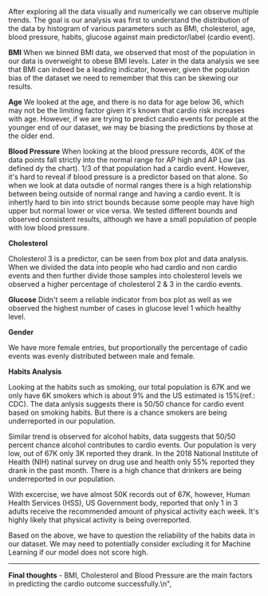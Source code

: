 
After exploring all the data visually and numerically we can observe multiple trends. The goal is our analysis was first to understand the distribution of the data by histogram of various parameters such as BMI, cholesterol, age, blood pressure, habits, glucose against main predictor/label (cardio event). 
 
 **BMI**
When we binned BMI data, we observed that most of the population in our data is overweight to obese BMI levels. Later in the data analysis we see that BMI can indeed be a leading indicator, however, given the population bias of the dataset we need to remember that this can be skewing our results.
 
 **Age**
We looked at the age, and there is no data for age below 36, which may not be the limiting factor given it's known that cardio risk increases with age. However, if we are trying to predict cardio events for people at the younger end of our dataset, we may be biasing the predictions by those at the older end.

**Blood Pressure**
 When looking at the blood pressure records, 40K of the data points fall strictly into the normal range for AP high and AP Low (as defined dy the chart). 1/3 of that population had a cardio event. However, it's hard to reveal if blood pressure is a predictor based on that alone. So when we look at data outsdie of normal ranges there is a high relationship between being outside of normal range and having a cardio event. It is inhertly hard to bin into strict bounds because some people may have high upper but normal lower or vice versa. We tested different bounds and observed consistent results, although we have a small population of people with low blood pressure. 
   
**Cholesterol**

 Cholesterol 3 is a predictor, can be seen from box plot and data analysis. When we divided the data into people who had cardio and non cardio events and then further divide those samples into cholesterol levels we observed a higher percentage of cholesterol 2 & 3 in the cardio events.
 
 **Glucose**
 Didn't seem a reliable indicator from box plot as well as we observed the highest number of cases in glucose level 1 which healthy level.
   
 **Gender**
  
 We have more female entries, but proportionally the percentage of cadio events was evenly distributed between male and female.
 
 **Habits Analysis**
 
Looking at the habits such as smoking, our total population is 67K and we only have 6K smokers which is about 9% and the US estimated is 15%(ref.: CDC). The data anlysis suggests there is 50/50 chance for cardio event based on smoking habits. But there is a chance smokers are being underreported in our population.
  
Similar trend is observed for alcohol habits, data suggests that 50/50 percent chance alcohol contributes to cardio events. Our population is very low, out of 67K only 3K reported they drank. In the 2018 National Institute of Health (NIH) natinal survey on drug use and health only 55% reported they drank in the past month. There is a high chance that drinkers are being underreported in our population.

With excercise, we have almost 50K records out of 67K, however, Human Health Services (HSS), US Government body, reported that only 1 in 3 adults receive the recommended amount of physical activity each week. It's highly likely that physical activity is being overreported.

Based on the above, we have to question the reliability of the habits data in our dataset. We may need to potentially consider excluding it for Machine Learning if our model does not score high.

----

**Final thoughts** - BMI, Cholesterol and Blood Pressure are the main factors in predicting the cardio outcome successfully.\n",
    
